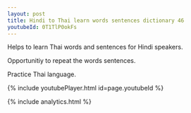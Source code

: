 ```yaml
---
layout: post
title: Hindi to Thai learn words sentences dictionary 46 
youtubeId: 0T1TlP0okFs
---
```

 
 
Helps to learn Thai words and sentences for Hindi speakers.

Opportunitiy to repeat the words sentences. 

Practice Thai language. 
 
{% include youtubePlayer.html id=page.youtubeId %}
 
 
{% include analytics.html %}